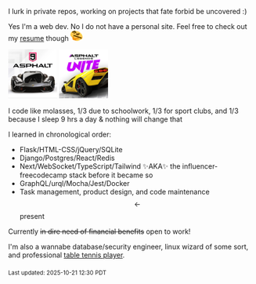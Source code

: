 <!-- ### Hi there 👋 -->

I lurk in private repos, working on projects that fate forbid be uncovered :) 

Yes I'm a web dev. No I do not have a personal site. Feel free to check out my [resume](https://drive.proton.me/urls/3B12JQDNFG#XXaguP2gljWH) though ![thonk](https://github.com/crimsonpython24/crimsonpython24/blob/main/thonk-2.webp "Apple Thinking Emoji.")

<div style="display: inline"> 
  <img height="100px" width="100px" src="https://raw.githubusercontent.com/crimsonpython24/crimsonpython24/refs/heads/main/asphalt9.webp"/>
  <img height="100px" width="100px" src="https://raw.githubusercontent.com/crimsonpython24/crimsonpython24/refs/heads/main/asphaltlu.webp"/>
</div>

I code like molasses, 1/3 due to schoolwork, 1/3 for sport clubs, and 1/3 because I sleep 9 hrs a day & nothing will change that

I learned in chronological order:
 - Flask/HTML-CSS/jQuery/SQLite
 - Django/Postgres/React/Redis
 - Next/WebSocket/TypeScript/Tailwind ✨AKA✨ the influencer-freecodecamp stack before it became so
 - GraphQL/urql/Mocha/Jest/Docker
 - Task management, product design, and code maintenance $$\leftarrow$$ present

Currently ~~in dire need of financial benefits~~ open to work!

I'm also a wannabe database/security engineer, linux wizard of some sort, and professional <a target="_blank" href="https://www.tabletennisdaily.com/forum/members/snakicized17.147746/#about">table tennis player</a>.

<sub>Last updated: 2025-10-21 12:30 PDT</sub>

<!--
**crimsonpython24/crimsonpython24** is a ✨ _special_ ✨ repository because its `README.md` (this file) appears on your GitHub profile.

Here are some ideas to get you started:

- 🔭 I’m currently working on ...
- 🌱 I’m currently learning ...
- 👯 I’m looking to collaborate on ...
- 🤔 I’m looking for help with ...
- 💬 Ask me about ...
- 📫 How to reach me: ...
- 😄 Pronouns: ...
- ⚡ Fun fact: ...
-->
